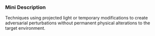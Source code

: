 ### Mini Description

Techniques using projected light or temporary modifications to create adversarial perturbations without permanent physical alterations to the target environment.
